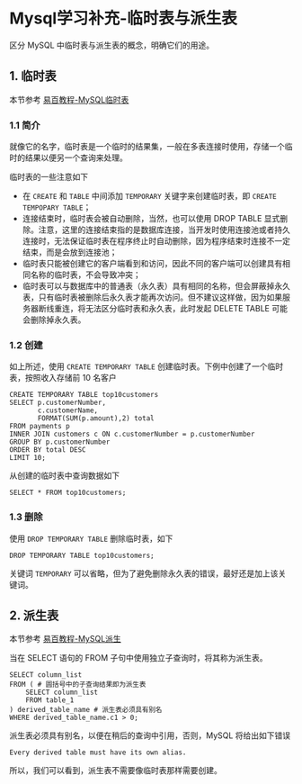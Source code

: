 # Mysql学习补充-临时表与派生表


区分 MySQL 中临时表与派生表的概念，明确它们的用途。

<!--more-->

## 1. 临时表

本节参考 [易百教程-MySQL临时表](https://www.yiibai.com/mysql/temporary-table.html)

### 1.1 简介

就像它的名字，临时表是一个临时的结果集，一般在多表连接时使用，存储一个临时的结果以便另一个查询来处理。

临时表的一些注意如下

- 在 `CREATE` 和 `TABLE` 中间添加 `TEMPORARY` 关键字来创建临时表，即 `CREATE TEMPOPARY TABLE`；
- 连接结束时，临时表会被自动删除，当然，也可以使用 DROP TABLE 显式删除。注意，这里的连接结束指的是数据库连接，当开发时使用连接池或者持久连接时，无法保证临时表在程序终止时自动删除，因为程序结束时连接不一定结束，而是会放到连接池；
- 临时表只能被创建它的客户端看到和访问，因此不同的客户端可以创建具有相同名称的临时表，不会导致冲突；
- 临时表可以与数据库中的普通表（永久表）具有相同的名称，但会屏蔽掉永久表，只有临时表被删除后永久表才能再次访问。但不建议这样做，因为如果服务器断线重连，将无法区分临时表和永久表，此时发起 DELETE TABLE 可能会删除掉永久表。

### 1.2 创建

如上所述，使用 `CREATE TEMPORARY TABLE` 创建临时表。下例中创建了一个临时表，按照收入存储前 10 名客户

```mysql
CREATE TEMPORARY TABLE top10customers
SELECT p.customerNumber, 
       c.customerName, 
       FORMAT(SUM(p.amount),2) total
FROM payments p
INNER JOIN customers c ON c.customerNumber = p.customerNumber
GROUP BY p.customerNumber
ORDER BY total DESC
LIMIT 10;
```

从创建的临时表中查询数据如下

```mysql
SELECT * FROM top10customers;
```

### 1.3 删除

使用 `DROP TEMPORARY TABLE` 删除临时表，如下

```mysql
DROP TEMPORARY TABLE top10customers;
```

关键词 `TEMPORARY` 可以省略，但为了避免删除永久表的错误，最好还是加上该关键词。

## 2. 派生表

本节参考 [易百教程-MySQL派生](https://www.yiibai.com/mysql/derived-table.html)

当在 SELECT 语句的 FROM 子句中使用独立子查询时，将其称为派生表。

```mysql
SELECT column_list
FROM ( # 圆括号中的子查询结果即为派生表
	SELECT column_list
    FROM table_1
) derived_table_name # 派生表必须具有别名
WHERE derived_table_name.c1 > 0;
```

派生表必须具有别名，以便在稍后的查询中引用，否则，MySQL 将给出如下错误

```mysql
Every derived table must have its own alias.
```

所以，我们可以看到，派生表不需要像临时表那样需要创建。
